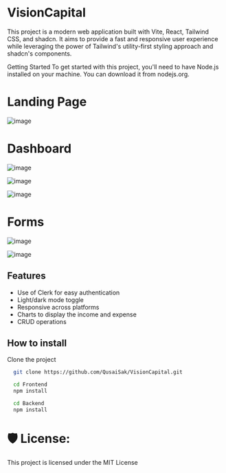#  VisionCapital

This project is a modern web application built with Vite, React, Tailwind CSS, and shadcn. It aims to provide a fast and responsive user experience while leveraging the power of Tailwind's utility-first styling approach and shadcn's components.

Getting Started
To get started with this project, you'll need to have Node.js installed on your machine. You can download it from nodejs.org.

# Landing Page
![image](https://github.com/user-attachments/assets/20707ec1-f0a2-40fb-a58d-6fae3d8a5be5)

# Dashboard
![image](https://github.com/user-attachments/assets/1af9da7d-29e3-4786-a7a7-37ebf2081396)

![image](https://github.com/user-attachments/assets/3ca0f0ac-b1df-4960-9b4b-ccf1bf7d0797)

![image](https://github.com/user-attachments/assets/e59161c8-c0af-4d8c-88d5-2c79c41ea1ec)


# Forms
![image](https://github.com/user-attachments/assets/2273a960-df6f-4f47-84f0-9935049f33b0)

![image](https://github.com/user-attachments/assets/059f1dfe-c88f-4c94-97ec-bfc640369f15)








## Features

- Use of Clerk for easy authentication 
- Light/dark mode toggle
- Responsive across platforms
- Charts to display the income and expense
- CRUD operations

## How to install

Clone the project
```bash
  git clone https://github.com/QusaiSak/VisionCapital.git
```

```bash
  cd Frontend
  npm install
```

```bash
  cd Backend
  npm install
```


# 🛡️ License:

This project is licensed under the MIT License


